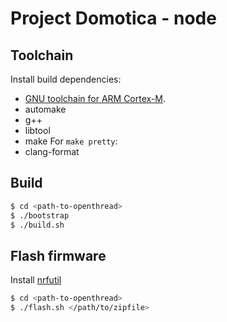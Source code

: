 # Project Domotica - node

## Toolchain

Install build dependencies:
 - [GNU toolchain for ARM Cortex-M][gnu-toolchain].
 - automake
 - g++
 - libtool
 - make
 For `make pretty`:
 - clang-format

[gnu-toolchain]: https://developer.arm.com/open-source/gnu-toolchain/gnu-rm/downloads

## Build

```bash
$ cd <path-to-openthread>
$ ./bootstrap
$ ./build.sh
```

## Flash firmware

Install [nrfutil](https://github.com/NordicSemiconductor/pc-nrfutil)

```bash
$ cd <path-to-openthread>
$ ./flash.sh </path/to/zipfile>
```
